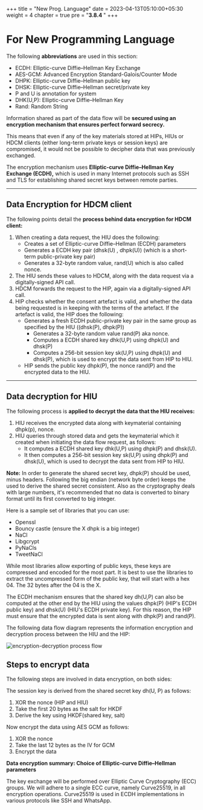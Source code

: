 +++
title = "New Prog. Language"
date = 2023-04-13T05:10:00+05:30
weight = 4
chapter = true
pre = "<b>3.8.4 </b>"
+++

# For New Programming Language

The following **abbreviations** are used in this section:

- ECDH: Elliptic-curve Diffie–Hellman Key Exchange
- AES-GCM: Advanced Encryption Standard-Galois/Counter Mode
- DHPK: Elliptic-curve Diffie–Hellman public key
- DHSK: Elliptic-curve Diffie–Hellman secret/private key
- P and U is annotation for system
- DHK(U,P): Elliptic-curve Diffie–Hellman Key
- Rand: Random String

Information shared as part of the data flow will be **secured using an encryption mechanism that ensures perfect forward secrecy.**

This means that even if any of the key materials stored at HIPs, HIUs or HDCM clients (either long-term private keys or session keys) are compromised, it would not be possible to decipher data that was previously exchanged. 

The encryption mechanism uses **Elliptic-curve Diffie–Hellman Key Exchange (ECDH),** which is used in many Internet protocols such as SSH and TLS for establishing shared secret keys between remote parties.

-----

## Data Encryption for HDCM client

The following points detail the **process behind data encryption for HDCM client:**

1. When creating a data request, the HIU does the following:
	- Creates a set of Elliptic-curve Diffie–Hellman (ECDH) parameters
	- Generates a ECDH key pair (dhsk(U) , dhpk(U)) (which is a short-term public-private key pair)
	- Generates a 32-byte random value, rand(U) which is also called nonce.
2. The HIU sends these values to HDCM, along with the data request via a digitally-signed API call.
3. HDCM forwards the request to the HIP, again via a digitally-signed API call.
4. HIP checks whether the consent artefact is valid, and whether the data being requested is in keeping with the terms of the artefact. If the artefact is valid, the HIP does the following:
	- Generates a fresh ECDH public-private key pair in the same group as specified by the HIU ((dhsk(P), dhpk(P))
		- Generates a 32-byte random value rand(P) aka nonce.
		- Computes a ECDH shared key dhk(U,P) using dhpk(U) and dhsk(P)
		- Computes a 256-bit session key sk(U,P) using dhpk(U) and dhsk(P), which is used to encrypt the data sent from HIP to HIU.
	- HIP sends the public key dhpk(P), the nonce rand(P) and the encrypted data to the HIU.

-----
## Data decryption for HIU

The following process is **applied to decrypt the data that the HIU receives:**

1. HIU receives the encrypted data along with keymaterial containing dhpk(p), nonce.
2. HIU queries through stored data and gets the keymaterial which it created when initiating the data flow request, as follows:
	- It computes a ECDH shared key dhk(U,P) using dhpk(P) and dhsk(U).
	- It then computes a 256-bit session key sk(U,P) using dhpk(P) and dhsk(U), which is used to decrypt the data sent from HIP to HIU.

**Note:**
In order to generate the shared secret key, dhpk(P) should be used, minus headers. Following the big endian (network byte order) keeps the used to derive the shared secret consistent. Also as the cryptography deals with large numbers, it's recommended that no data is converted to binary format until its first converted to big integer. 

Here is a sample set of libraries that you can use:

- Openssl
- Bouncy castle (ensure the X dhpk is a big integer)
- NaCl
- Libgcrypt
- PyNaCls
- TweetNaCl

While most libraries allow exporting of public keys, these keys are compressed and encoded for the most part. It is best to use the libraries to extract the uncompressed form of the public key, that will start with a hex 04. The 32 bytes after the 04 is the X.

The ECDH mechanism ensures that the shared key dh(U,P) can also be computed at the other end by the HIU using the values dhpk(P) (HIP's ECDH public key) and dhsk(U) (HIU's ECDH private key). For this reason, the HIP must ensure that the encrypted data is sent along with dhpk(P) and rand(P). 

The following data flow diagram represents the information encryption and decryption process between the HIU and the HIP:

![encryption-decryption process flow](/abdm-docs/img/ecryption-decryption.png)

## Steps to encrypt data

The following steps are involved in data encryption, on both sides:

The session key is derived from the shared secret key dh(U, P) as follows:

1. XOR the nonce (HIP and HIU)
2. Take the first 20 bytes as the salt for HKDF
3. Derive the key using HKDF(shared key, salt)

Now encrypt the data using AES GCM as follows:

1. XOR the nonce
2. Take the last 12 bytes as the IV for GCM
3. Encrypt the data


**Data encryption summary: Choice of Elliptic-curve Diffie–Hellman parameters**

The key exchange will be performed over Elliptic Curve Cryptography (ECC) groups. We will adhere to a single ECC curve, namely Curve25519, in all encryption operations. Curve25519 is used in ECDH implementations in various protocols like SSH and WhatsApp.


